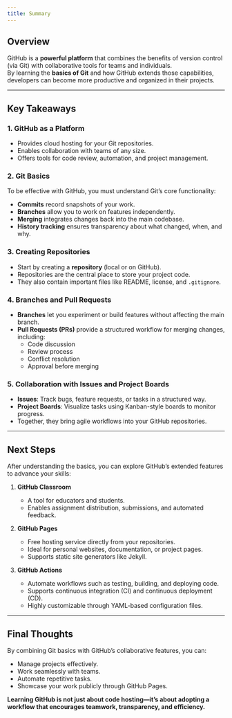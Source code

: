 ```yaml
---
title: Summary
---
```

## Overview

GitHub is a **powerful platform** that combines the benefits of version control (via Git) with collaborative tools for teams and individuals.  
By learning the **basics of Git** and how GitHub extends those capabilities, developers can become more productive and organized in their projects.

---

## Key Takeaways

### 1. GitHub as a Platform

- Provides cloud hosting for your Git repositories.  
- Enables collaboration with teams of any size.  
- Offers tools for code review, automation, and project management.  

### 2. Git Basics

To be effective with GitHub, you must understand Git’s core functionality:

- **Commits** record snapshots of your work.  
- **Branches** allow you to work on features independently.  
- **Merging** integrates changes back into the main codebase.  
- **History tracking** ensures transparency about what changed, when, and why.  

### 3. Creating Repositories

- Start by creating a **repository** (local or on GitHub).  
- Repositories are the central place to store your project code.  
- They also contain important files like README, license, and `.gitignore`.

### 4. Branches and Pull Requests

- **Branches** let you experiment or build features without affecting the main branch.  
- **Pull Requests (PRs)** provide a structured workflow for merging changes, including:
  - Code discussion  
  - Review process  
  - Conflict resolution  
  - Approval before merging  

### 5. Collaboration with Issues and Project Boards

- **Issues**: Track bugs, feature requests, or tasks in a structured way.  
- **Project Boards**: Visualize tasks using Kanban-style boards to monitor progress.  
- Together, they bring agile workflows into your GitHub repositories.  

---

## Next Steps

After understanding the basics, you can explore GitHub’s extended features to advance your skills:

1. **GitHub Classroom**  
   - A tool for educators and students.  
   - Enables assignment distribution, submissions, and automated feedback.  

2. **GitHub Pages**  
   - Free hosting service directly from your repositories.  
   - Ideal for personal websites, documentation, or project pages.  
   - Supports static site generators like Jekyll.  

3. **GitHub Actions**  
   - Automate workflows such as testing, building, and deploying code.  
   - Supports continuous integration (CI) and continuous deployment (CD).  
   - Highly customizable through YAML-based configuration files.  

---

## Final Thoughts

By combining Git basics with GitHub’s collaborative features, you can:

- Manage projects effectively.
- Work seamlessly with teams.  
- Automate repetitive tasks.  
- Showcase your work publicly through GitHub Pages.  

**Learning GitHub is not just about code hosting—it’s about adopting a workflow that encourages teamwork, transparency, and efficiency.**
